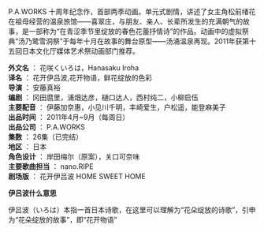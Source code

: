 

P.A.WORKS
十周年纪念作，首部两季动画。单元式剧情，讲述了女主角松前绪花在祖母经营的温泉旅馆——喜翠庄，与朋友、亲人、长辈所发生的充满朝气的故事，是一部称为“在青涩季节里绽放的春色花蕾抒情诗”的作品。动画中的虚拟祭典“汤乃鹭雪洞祭”于每年十月在故事的舞台原型——汤涌温泉再现。2011年获第十五回日本文化厅媒体艺术祭动画部门推荐。

**外文名** ： 花咲くいろは，Hanasaku Iroha  
**译名** ： 花开伊吕波,花开物语，鲜花绽放的色彩  
**导演** ： 安藤真裕  
**编剧** ： 冈田麿里，浦畑达彦，樋口达人，西村纯二，小柳启伍  
**主要配音** ： 伊藤加奈惠，小见川千明，丰崎爱生，户松遥，能登麻美子  
**出品时间** ： 2011年4月~9月（每周日）  
**出品公司** ： P.A.WORKS  
**集数** ： 26集（已完结）  
**地区** ： 日本  
**角色设计** ： 岸田梅尔（原案），关口可奈味  
**主要歌曲担当** ： nano.RIPE  
**剧场版** ： 花开伊吕波 HOME SWEET HOME

**伊吕波什么意思**

  
伊吕波（いろは）本指一首日本诗歌，在这里可以理解为“花朵绽放的诗歌”，引申为“花朵绽放的故事”，即“花开物语”

